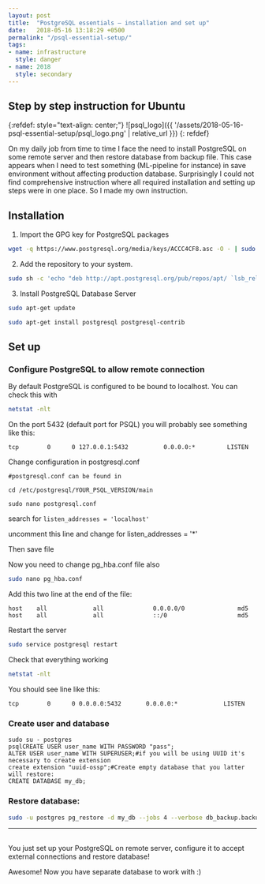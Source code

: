 ```yaml
---
layout: post
title:  "PostgreSQL essentials — installation and set up"
date:   2018-05-16 13:18:29 +0500
permalink: "/psql-essential-setup/"
tags:
- name: infrastructure
  style: danger
- name: 2018
  style: secondary
---
```


## Step by step instruction for Ubuntu
{:refdef: style="text-align: center;"}
![psql_logo]({{ '/assets/2018-05-16-psql-essential-setup/psql_logo.png' | relative_url }})
{: refdef}

On my daily job from time to time I face the need to install PostgreSQL on some remote server and then restore database from backup file. This case appears when I need to test something (ML-pipeline for instance) in save environment without affecting production database. Surprisingly I could not find comprehensive instruction where all required installation and setting up steps were in one place. So I made my own instruction.

## Installation

1. Import the GPG key for PostgreSQL packages
```bash
wget -q https://www.postgresql.org/media/keys/ACCC4CF8.asc -O - | sudo apt-key add -
```

2. Add the repository to your system.
```bash
sudo sh -c 'echo "deb http://apt.postgresql.org/pub/repos/apt/ `lsb_release -cs`-pgdg main" >> /etc/apt/sources.list.d/pgdg.list'
```
3. Install PostgreSQL Database Server
```bash
sudo apt-get update
```
```bash
sudo apt-get install postgresql postgresql-contrib
```

## Set up
### Configure PostgreSQL to allow remote connection

By default PostgreSQL is configured to be bound to localhost. You can check this with

```bash
netstat -nlt
```

On the port 5432 (default port for PSQL) you will probably see something like this:

```
tcp        0      0 127.0.0.1:5432          0.0.0.0:*         LISTEN
```

Change configuration in postgresql.conf
```
#postgresql.conf can be found in 

cd /etc/postgresql/YOUR_PSQL_VERSION/main

sudo nano postgresql.conf
```

search for `listen_addresses = 'localhost'`

uncomment this line and change for listen_addresses = '*'

Then save file

Now you need to change pg_hba.conf file also
```bash
sudo nano pg_hba.conf
```
Add this two line at the end of the file:
```
host    all             all              0.0.0.0/0               md5
host    all             all              ::/0                    md5
```
Restart the server
```bash
sudo service postgresql restart
```
Check that everything working
```bash
netstat -nlt
```
You should see line like this:
```
tcp        0      0 0.0.0.0:5432       0.0.0.0:*             LISTEN
```
### Create user and database
```
sudo su - postgres
psqlCREATE USER user_name WITH PASSWORD "pass";
ALTER USER user_name WITH SUPERUSER;#if you will be using UUID it's necessary to create extension
create extension "uuid-ossp";#Create empty database that you latter will restore:
CREATE DATABASE my_db;
```

### Restore database:
```bash
sudo -u postgres pg_restore -d my_db --jobs 4 --verbose db_backup.backup
```
---
<br>
You just set up your PostgreSQL on remote server, configure it to accept external connections and restore database! 

Awesome! Now you have separate database to work with :)